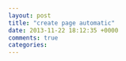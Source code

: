 ```yaml
---
layout: post
title: "create page automatic"
date: 2013-11-22 18:12:35 +0000
comments: true
categories: 
---
```

